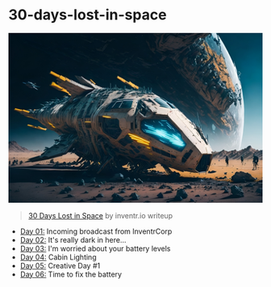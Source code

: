 # 30-days-lost-in-space
![](assets/spaceship.jpg)

> [30 Days Lost in Space](https://inventr.io/) by inventr.io writeup

- [Day 01:](https://github.com/cecirio/30-days-lost-in-space/tree/main/logs/day01) Incoming broadcast from InventrCorp
- [Day 02:](https://github.com/cecirio/30-days-lost-in-space/tree/main/logs/day02) It's really dark in here...
- [Day 03:](https://github.com/cecirio/30-days-lost-in-space/tree/main/logs/day03) I'm worried about your battery levels
- [Day 04:](https://github.com/cecirio/30-days-lost-in-space/tree/main/logs/day04) Cabin Lighting
- [Day 05:](https://github.com/cecirio/30-days-lost-in-space/tree/main/logs/day05) Creative Day #1
- [Day 06:](https://github.com/cecirio/30-days-lost-in-space/tree/main/logs/day06) Time to fix the battery
